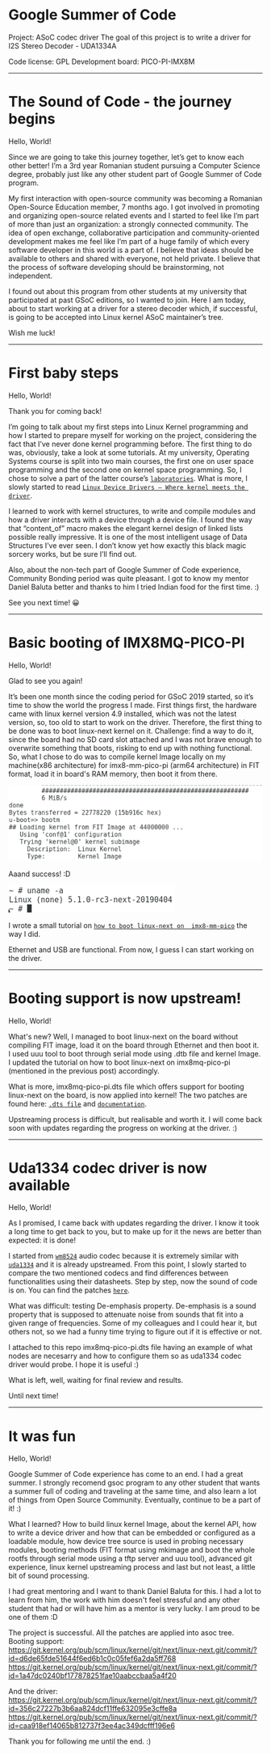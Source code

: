 Google Summer of Code
================================================

Project: ASoC codec driver
The goal of this project is to write a driver for I2S Stereo Decoder - UDA1334A

Code license: GPL
Development board: PICO-PI-IMX8M

--------------------------------------------------------------------------------

# The Sound of Code - the journey begins

Hello, World!

Since we are going to take this journey together, let’s get to know each other
better! I’m a 3rd year Romanian student pursuing a Computer Science degree,
probably just like any other student part of Google Summer of Code program.

My first interaction with open-source community was becoming a Romanian
Open-Source Education member, 7 months ago. I got involved in promoting and
organizing open-source related events and I started to feel like I’m part of
more than just an organization: a strongly connected community. The idea of
open exchange, collaborative participation and community-oriented development
makes me feel like I’m part of a huge family of which every software developer
in this world is a part of. I believe that ideas should be available to others
and shared with everyone, not held private. I believe that the process of
software developing should be brainstorming, not independent.

I found out about this program from other students at my university that
participated at past GSoC editions, so I wanted to join. Here I am today, about
to start working at a driver for a stereo decoder which, if successful, is
going to be accepted into Linux kernel ASoC maintainer’s tree.

Wish me luck!

--------------------------------------------------------------------------------

# First baby steps

Hello, World!

Thank you for coming back!

I’m going to talk about my first steps into Linux Kernel programming and how
I started to prepare myself for working on the project, considering the fact
that I’ve never done kernel programming before. The first thing to do was,
obviously, take a look at some tutorials. At my university, Operating Systems
course is split into two main courses, the first one on user space programming
and the second one on kernel space programming. So, I chose to solve a part of
the latter course’s
[`laboratories`](https://linux-kernel-labs.github.io/master/labs/introduction.html). What is more, I slowly started to read [`Linux Device Drivers – Where
kernel meets the driver`](https://www.oreilly.com/openbook/linuxdrive3/book/).

I learned to work with kernel structures, to write and compile modules and how
a driver interacts with a device through a device file. I found the way that
“content_of” macro makes the elegant kernel design of linked lists possible
really impressive. It is one of the most intelligent usage of Data Structures
I’ve ever seen. I don’t know yet how exactly this black magic sorcery works,
but be sure I’ll find out.

Also, about the non-tech part of Google Summer of Code experience, Community
Bonding period was quite pleasant. I got to know my mentor Daniel Baluta better
and thanks to him I tried Indian food for the first time. :)

See you next time! 😀

--------------------------------------------------------------------------------

# Basic booting of IMX8MQ-PICO-PI

Hello, World!

Glad to see you again!

It’s been one month since the coding period for GSoC 2019 started, so it’s time
to show the world the progress I made. First things first, the hardware came
with linux kernel version 4.9 installed, which was not the latest version, so,
too old to start to work on the driver. Therefore, the first thing to be done
was to boot linux-next kernel on it. Challenge: find a way to do it, since the
board had no SD card slot attached and I was not brave enough to overwrite
something that boots, risking to end up with nothing functional. So, what I
chose to do was to compile kernel Image locally on my machine(x86 architecture)
for imx8-mm-pico-pi (arm64 architecture) in FIT format, load it in board's RAM
memory, then boot it from there.

![images/loadimage.png](images/loadimage.png/)  

Aaand success! :D

![images/firstboot.png](images/firstboot.png/)  

I wrote a small tutorial on [`how to boot linux-next on 
imx8-mm-pico`](https://github.com/andramaria1997/gsoc/blob/master/boot-linux-next.md)
the way I did.

Ethernet and USB are functional. From now, I guess I can start working on the
driver.

--------------------------------------------------------------------------------

# Booting support is now upstream!

Hello, World!

What's new? Well, I managed to boot linux-next on the board without compiling
FIT image, load it on the board through Ethernet and then boot it. I used uuu
tool to boot through serial mode using .dtb file and kernel Image. I updated
the tutorial on how to boot linux-next on imx8mq-pico-pi (mentioned in the
previous post) accordingly.

What is more, imx8mq-pico-pi.dts file which offers support for booting
linux-next on the board, is now applied into kernel! The two patches are found here: [`.dts file`](https://git.kernel.org/pub/scm/linux/kernel/git/shawnguo/linux.git/commit/?h=for-next&id=356c27227b3b6aa824dcf11ffe632095e3cffe8a) and [`documentation`](https://git.kernel.org/pub/scm/linux/kernel/git/shawnguo/linux.git/commit/?h=for-next&id=1a47dc0240bf177878251fae10aabccbaa5a4f20).

Upstreaming process is difficult, but realisable and worth it. I will come back
soon with updates regarding the progress on working at the driver. :)

--------------------------------------------------------------------------------

# Uda1334 codec driver is now available

Hello, World!

As I promised, I came back with updates regarding the driver. I know it took
a long time to get back to you, but to make up for it the news are better than
expected: it is done!

I started from [`wm8524`](https://statics.cirrus.com/pubs/proDatasheet/WM8524_v4.1.pdf) audio codec because it is extremely similar with [`uda1334`](https://www.nxp.com/docs/en/data-sheet/UDA1334ATS.pdf)
and it is already upstreamed. From this point, I slowly started to compare the
two mentioned codecs and find differences between functionalities using their
datasheets. Step by step, now the sound of code is on. You can find the patches
[`here`](https://lkml.org/lkml/2019/7/31/381).

What was difficult: testing De-emphasis property. De-emphasis is a sound property
that is supposed to attenuate noise from sounds that fit into a given range of
frequencies. Some of my colleagues and I could hear it, but others not, so we
had a funny time trying to figure out if it is effective or not.

I attached to this repo imx8mq-pico-pi.dts file having an example of what nodes
are necesarry and how to configure them so as uda1334 codec driver would probe.
I hope it is useful :)

What is left, well, waiting for final review and results.

Until next time!

--------------------------------------------------------------------------------

# It was fun

Hello, World!

Google Summer of Code experience has come to an end. I had a great summer.
I strongly recomend gsoc program to any other student that wants a summer full
of coding and traveling at the same time, and also learn a lot of things from
Open Source Community. Eventually, continue to be a part of it! :)

What I learned? How to build linux kernel Image, about the kernel API, how to
write a device driver and how that can be embedded or configured as a loadable
module, how device tree source is used in probing necessary modules, booting
methods (FIT format using mkimage and boot the whole rootfs through serial mode
using a tftp server and uuu tool), advanced git experience, linux kernel
upstreaming process and last but not least, a little bit of sound processing.

I had great mentoring and I want to thank Daniel Baluta for this. I had a lot
to learn from him, the work with him doesn't feel stressful and any other
student that had or will have him as a mentor is very lucky. I am proud to be
one of them :D

The project is successful. All the patches are applied into asoc tree.  
Booting support:  
https://git.kernel.org/pub/scm/linux/kernel/git/next/linux-next.git/commit/?id=d6de65fde51644f6ed6b1c0c05fef6a2da5ff768  
https://git.kernel.org/pub/scm/linux/kernel/git/next/linux-next.git/commit/?id=1a47dc0240bf177878251fae10aabccbaa5a4f20

And the driver:  
https://git.kernel.org/pub/scm/linux/kernel/git/next/linux-next.git/commit/?id=356c27227b3b6aa824dcf11ffe632095e3cffe8a  
https://git.kernel.org/pub/scm/linux/kernel/git/next/linux-next.git/commit/?id=caa918ef14065b812737f3ee4ac349dcfff196e6

Thank you for following me until the end. :)
